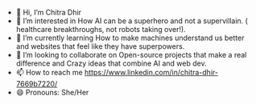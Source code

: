- 👋 Hi, I’m Chitra Dhir
- 👀 I’m interested in How AI can be a superhero and not a supervillain. ( healthcare breakthroughs, not robots taking over!).
- 🌱 I’m currently learning How to make machines understand us better and websites that feel like they have superpowers.
- 💞️ I’m looking to collaborate on Open-source projects that make a real difference and Crazy ideas that combine AI and web dev.
- 📫 How to reach me https://www.linkedin.com/in/chitra-dhir-7669b7220/
- 😄 Pronouns: She/Her


<!---
ErChitraDhir/ErChitraDhir is a ✨ special ✨ repository because its `README.md` (this file) appears on your GitHub profile.
You can click the Preview link to take a look at your changes.
--->
